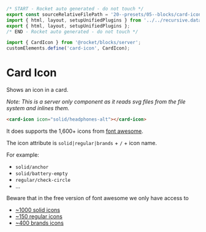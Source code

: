```js server
/* START - Rocket auto generated - do not touch */
export const sourceRelativeFilePath = '20--presets/05--blocks/card-icon.rocket.md';
import { html, layout, setupUnifiedPlugins } from '../../recursive.data.js';
export { html, layout, setupUnifiedPlugins };
/* END - Rocket auto generated - do not touch */

import { CardIcon } from '@rocket/blocks/server';
customElements.define('card-icon', CardIcon);
```

# Card Icon

Shows an icon in a card.

_Note: This is a server only component as it reads svg files from the file system and inlines them._

<card-icon icon="solid/headphones-alt"></card-icon>

```html
<card-icon icon="solid/headphones-alt"></card-icon>
```

It does supports the 1,600+ icons from [font awesome](https://fontawesome.com/v5/search?m=free&s=solid).

The icon attribute is `solid|regular|brands` + `/` + icon name.

For example:

- `solid/anchor`
- `solid/battery-empty`
- `regular/check-circle`
- ...

Beware that in the free version of font awesome we only have access to

- [~1000 solid icons](https://fontawesome.com/v5/search?m=free&s=solid)
- [~150 regular icons](https://fontawesome.com/v5/search?m=free&s=regular)
- [~400 brands icons](https://fontawesome.com/v5/search?m=free&s=brands)
